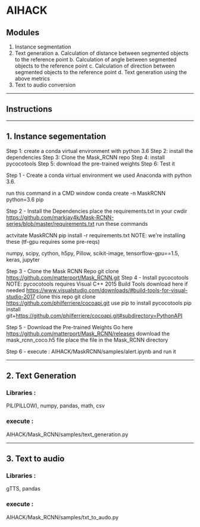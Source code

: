 # AIHACK

## Modules

1. Instance segmentation
2. Text generation
  a. Calculation of distance between segmented objects to the reference point
  b. Calculation of angle between segmented objects to the reference point
  c. Calculation of direction between segmented objects to the reference point
  d. Text generation using the above metrics
3. Text to audio conversion

************************************************
## Instructions
************************************************
## 1. Instance segementation

Step 1: create a conda virtual environment with python 3.6
Step 2: install the dependencies
Step 3: Clone the Mask_RCNN repo
Step 4: install pycocotools
Step 5: download the pre-trained weights
Step 6: Test it

Step 1 - Create a conda virtual environment
we used Anaconda with python 3.6.

run this command in a CMD window
conda create -n MaskRCNN python=3.6 pip

Step 2 - Install the Dependencies
place the requirements.txt in your cwdir
https://github.com/markjay4k/Mask-RCNN-series/blob/master/requirements.txt
run these commands

actvitate MaskRCNN
pip install -r requirements.txt
NOTE: we're installing these (tf-gpu requires some pre-reqs)

numpy, scipy, cython, h5py, Pillow, scikit-image, 
tensorflow-gpu==1.5, keras, jupyter

Step 3 - Clone the Mask RCNN Repo
git clone https://github.com/matterport/Mask_RCNN.git
Step 4 - Install pycocotools
NOTE: pycocotools requires Visual C++ 2015 Build Tools
download here if needed https://www.visualstudio.com/downloads/#build-tools-for-visual-studio-2017
clone this repo
git clone https://github.com/philferriere/cocoapi.git
use pip to install pycocotools
pip install git+https://github.com/philferriere/cocoapi.git#subdirectory=PythonAPI

Step 5 - Download the Pre-trained Weights
Go here https://github.com/matterport/Mask_RCNN/releases
download the mask_rcnn_coco.h5 file
place the file in the Mask_RCNN directory

Step 6 -
execute : AIHACK/MaskRCNN/samples/alert.ipynb and run it 
********************************************************
## 2. Text Generation
### Libraries : 
PIL(PILLOW), numpy, pandas, math, csv
### execute : 
AIHACK/Mask_RCNN/samples/text_generation.py
*********************************************************
## 3. Text to audio
### Libraries : 
gTTS, pandas
### execute : 
AIHACK/Mask_RCNN/samples/txt_to_audo.py
